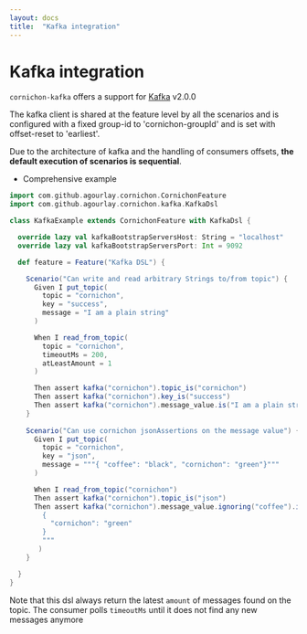 ```yaml
---
layout: docs
title:  "Kafka integration"
---
```


# Kafka integration

`cornichon-kafka` offers a support for [Kafka](https://kafka.apache.org) v2.0.0

The kafka client is shared at the feature level by all the scenarios and is configured with a fixed group-id to 'cornichon-groupId' and is set with offset-reset to 'earliest'.

Due to the architecture of kafka and the handling of consumers offsets, **the default execution of scenarios is sequential**.

- Comprehensive example

```scala
import com.github.agourlay.cornichon.CornichonFeature
import com.github.agourlay.cornichon.kafka.KafkaDsl

class KafkaExample extends CornichonFeature with KafkaDsl {

  override lazy val kafkaBootstrapServersHost: String = "localhost"
  override lazy val kafkaBootstrapServersPort: Int = 9092

  def feature = Feature("Kafka DSL") {

    Scenario("Can write and read arbitrary Strings to/from topic") {
      Given I put_topic(
        topic = "cornichon",
        key = "success",
        message = "I am a plain string"
      )

      When I read_from_topic(
        topic = "cornichon",
        timeoutMs = 200,
        atLeastAmount = 1
      )

      Then assert kafka("cornichon").topic_is("cornichon")
      Then assert kafka("cornichon").key_is("success")
      Then assert kafka("cornichon").message_value.is("I am a plain string")
    }
    
    Scenario("Can use cornichon jsonAssertions on the message value") {
      Given I put_topic(
        topic = "cornichon",
        key = "json",
        message = """{ "coffee": "black", "cornichon": "green"}"""
      )

      When I read_from_topic("cornichon")
      Then assert kafka("cornichon").topic_is("json")
      Then assert kafka("cornichon").message_value.ignoring("coffee").is("""
        {
          "cornichon": "green"
        }
        """
       )
    }

  }
}
```

Note that this dsl always return the latest `amount` of messages found on the topic.
The consumer polls `timeoutMs` until it does not find any new messages anymore
